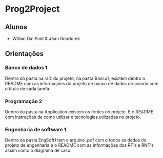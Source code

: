 # Prog2Project

## Alunos

- Willian Dal Pont & Jean Gondorek

## Orientações

### Banco de dados 1

Dentro da pasta na raíz do projeto, na pasta Banco1, existem dentro o README com as informações do projeto de banco de dados de acordo com o título de cada tarefa.

### Programação 2

Dentro da pasta na Application existem os fontes do projeto. E o README com instruções de como utilizar e tecnologias utilizadas no projeto.

### Engenharia de software 1

Dentro da pasta EngSoft1 tem o arquivo .pdf com o todos os dados do projeto de engenharia e o README com as informações dos RF's e RNF's assim como o diagrama de caso.
